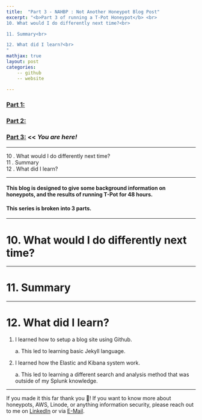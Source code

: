 ```yaml
---
title:  "Part 3 - NAHBP : Not Another Honeypot Blog Post"
excerpt: "<b>Part 3 of running a T-Pot Honeypot</b> <br>
10. What would I do differently next time?<br>

11. Summary<br>

12. What did I learn?<br>
"
mathjax: true
layout: post
categories:
    -- github
    -- website

---
```

### [Part 1:](https://matthewomccorkle.github.io/honeypot-1/)

### [Part 2:](https://matthewomccorkle.github.io/honeypot-2/)

### [Part 3:](https://matthewomccorkle.github.io/honeypot-3/) << *You are here!*

---

10 . What would I do differently next time?
<br>
11 . Summary
<br>
12 . What did I learn?

---

#### This blog is designed to give some background information on honeypots, and the results of running T-Pot for 48 hours.

#### This series is broken into 3 parts.

---

# 10. What would I do differently next time?

---

# 11. Summary

---

# 12. What did I learn?

1. I learned how to setup a blog site using Github. 
   
   a. This led to learning basic Jekyll language.

2. I learned how the Elastic and Kibana system work. 
   
   a. This led to learning a different search and analysis method that was outside of my Splunk knowledge.

---

If you made it this far thank you 🙌! If you want to know more about honeypots, AWS, Linode, or anything information security, please reach out to me on [LinkedIn](https://www.linkedin.com/in/matthewomccorkle/) or via [E-Mail](mailto:matthew.o.mccorkle@gmail.com).
   
